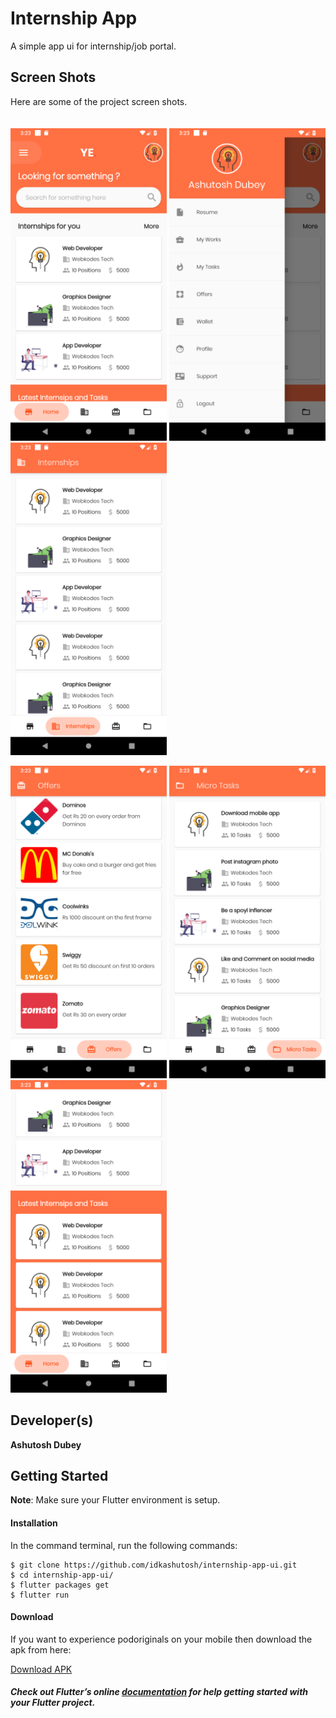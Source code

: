 # Internship App

A simple app ui for internship/job portal. 

## Screen Shots

Here are some of the project screen shots.<br><br><br>
<img src="assets/screenshots/1.png" width="250"/> <img src="assets/screenshots/2.png" width="250"/> <img src="assets/screenshots/3.png" width="250"/> 

<img src="assets/screenshots/4.png" width="250"/> <img src="assets/screenshots/5.png" width="250"/> <img src="assets/screenshots/6.png" width="250"/> 

## Developer(s)
**Ashutosh Dubey**

## Getting Started

**Note**: Make sure your Flutter environment is setup.
#### Installation

In the command terminal, run the following commands:

    $ git clone https://github.com/idkashutosh/internship-app-ui.git
    $ cd internship-app-ui/
    $ flutter packages get
    $ flutter run

#### Download

If you want to experience podoriginals on your mobile then download the apk from here:

[Download APK](https://github.com/idkashutosh/internship/raw/master/app-release.apk)

##### Check out Flutter’s online [documentation](http://flutter.dev/) for help getting started with your Flutter project.
